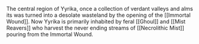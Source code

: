 The central region of Yyrika, once a collection of verdant valleys and alms its was turned into a desolate wasteland by the opening of the [[Immortal Wound]]. Now Yyrika is primarily inhabited by feral [[Ghoul]] and [[Mist Reavers]] who harvest the never ending streams of [[Necrolithic Mist]] pouring from the Immortal Wound.